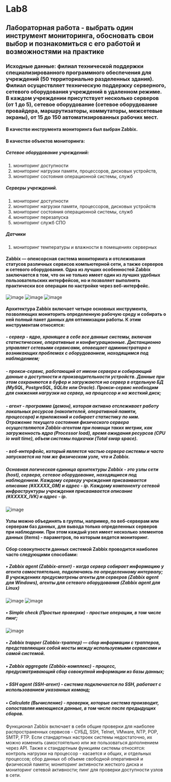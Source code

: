 # Lab8
## Лабораторная работа -  выбрать один инструмент мониторинга, обосновать свои выбор и познакомиться с его работой и возможностями на практике
### Исходные данные: филиал технической поддержки специализированного программного обеспечения для учреждений (50 территориально разделенных здания). Филиал осуществляет техническую поддержку серверного, сетевого оборудования учреждений в удаленном режиме. В каждом учреждении присутствует несколько серверов (от 1 до 5), сетевое оборудование (сетевое оборудование провайдера, маршрутизаторы, коммутаторы, межсетевые экраны), от 15 до 150 автоматизированных рабочих мест.
#### В качестве инструмента мониторинга был выбран Zabbix.
#### В качестве объектов мониторинга:
##### Сетевое оборудование учреждений:
1.	мониторинг доступности
2.	мониторинг нагрузки памяти, процессоров, дисковых устройств, 
3.	мониторинг состояния операционной системы, служб
##### Серверы учреждений.
1.	мониторинг доступности
2.	мониторинг нагрузки памяти, процессоров, дисковых устройств 
3.	мониторинг состояния операционной системы, служб
4.	мониторинг перезапуска
5.	мониторинг служб СПО
##### Датчики
1.	мониторинг температуры и влажности в помещениях серверных
#### Zabbix — опенсорсная система мониторинга и отслеживания статусов различных сервисов компьютерной сети, а также серверов и сетевого оборудования. Одна из лучших особенностей Zabbix заключается в том, что он не только имеет один из лучших удобных пользовательских интерфейсов, но и позволяет выполнять практически все операции по настройке через веб-интерфейс. 
![image](https://user-images.githubusercontent.com/122459067/221557071-92eeff80-dc0b-47a5-9ec1-678504b75c87.png)
![image](https://user-images.githubusercontent.com/122459067/221557092-0cbc672b-1b29-4f2d-9d8b-0f726227aa1f.png)
![image](https://user-images.githubusercontent.com/122459067/221557111-eacf94f8-595c-47d6-99b0-f30045a269fd.png)
#### Архитектура Zabbix включает четыре основных инструмента, позволяющих мониторить определенную рабочую среду и собирать о ней полный пакет данных для оптимизации работы. К этим инструментам относятся:
##### - сервер - ядро, хранящее в себе все данные системы, включая статистические, оперативные и конфигурационные. Дистанционно управляет сетевыми сервисами, оповещает администратора о возникающих проблемах с оборудованием, находящимся под наблюдением;
##### - прокси-сервис, работающий от имени сервера и собирающий данные о доступности и производительности устройств. Данные при этом сохраняются в буфер и загружаются на сервер в отдельную БД (MySQL, PostgreSQL, SQLite или Oracle). Прокси-сервис необходим для снижения нагрузки на сервер, на процессор и на жесткий диск;
##### - агент - программа (демон), которая активно отслеживает работу локальных ресурсов (накопителей, оперативной памяти, процессора) и приложений и собирает статистику по ним. Отражение текущего состояния физического сервера осуществляются Zabbix-агентом при помощи таких метрик, как загруженность ядра (Processor load), время ожидания ресурсов (CPU io wait time), объем системы подкачки (Total swap space).
##### - веб-интерфейс, который является частью сервера системы и часто запускается на том же физическом узле, что и Zabbix.
##### Основная логическая единица архитектуры Zabbix - это узлы сети (host), сервера, сетевое оборудование, находящиеся под наблюдением. Каждому серверу учреждения присваивается описание (#XXXXX_GM) и адрес - ip. Каждому компоненту сетевой инфраструктуры учреждения присваивается описание (#XXXXX_IVK) и адрес - ip. 
![image](https://user-images.githubusercontent.com/122459067/221557536-236e943f-a81f-49cb-a216-1031356da3de.png)
#### Узлы можно объединять в группы, например, по веб-серверам или серверам баз данных, для вывода только определенных серверов при наблюдении. При этом каждый узел имеет несколько элементов данных (items) - параметров, по которым ведется мониторинг.
#### Сбор совокупности данных системой Zabbix проводится наиболее часто следующими способами:
##### •	Zabbix agent (Zabbix-агент) - когда сервер собирает информацию у агента самостоятельно, подключаясь по определенному интервалу; В учреждениях предусмотрены агенты для серверов (Zabbix agent для Windows), агенты для сетевого оборудования (Zabbix agent для Linux)
![image](https://user-images.githubusercontent.com/122459067/221557734-03cbfd53-3fbd-419b-8d0f-b5ad514bc7d1.png)
![image](https://user-images.githubusercontent.com/122459067/221557751-6bdc98a9-e49f-4974-a39f-50c05322f773.png)
##### •	Simple check (Простые проверки) - простые операции, в том числе пинг;
![image](https://user-images.githubusercontent.com/122459067/221557812-88136dd2-6877-4439-98c3-619232a23cd6.png)
##### •	Zabbix trapper (Zabbix-траппер) — сбор информации с трапперов, представляющих собой мосты между используемыми сервисами и самой системой.
##### •	Zabbix aggregate (Zabbix-комплекс) - процесс, предусматривающий сбор совокупной информации из базы данных;
##### •	SSH agent (SSH-агент) - система подключается по SSH, работает с использованием указанных команд;
##### •	Calculate (Вычисление) - проверки, которые система производит, сопоставляя имеющиеся данные, в том числе после предыдущих сборов.
Функционал Zabbix включает в себя общие проверки для наиболее распространенных сервисов - СУБД, SSH, Telnet, VMware, NTP, POP, SMTP, FTP. Если стандартных настроек системы недостаточно, их можно изменить самостоятельно или же пользоваться дополнением через API. Также к стандартным функциям системы относятся: контроль нагрузки на процессор - касается и общих, и отдельных процессов; сбор данных об объеме свободной оперативной и физической памяти; мониторинг активности жесткого диска и мониторинг сетевой активности; пинг для проверки доступности узлов в сети.
